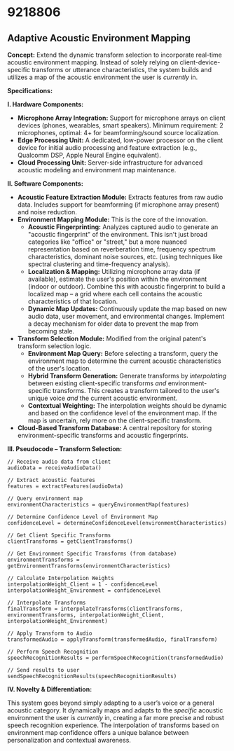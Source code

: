 # 9218806

## Adaptive Acoustic Environment Mapping

**Concept:** Extend the dynamic transform selection to incorporate real-time acoustic environment mapping. Instead of solely relying on client-device-specific transforms or utterance characteristics, the system builds and utilizes a map of the acoustic environment the user is *currently* in.

**Specifications:**

**I. Hardware Components:**

*   **Microphone Array Integration:** Support for microphone arrays on client devices (phones, wearables, smart speakers). Minimum requirement: 2 microphones, optimal: 4+ for beamforming/sound source localization.
*   **Edge Processing Unit:** A dedicated, low-power processor on the client device for initial audio processing and feature extraction (e.g., Qualcomm DSP, Apple Neural Engine equivalent).
*   **Cloud Processing Unit:** Server-side infrastructure for advanced acoustic modeling and environment map maintenance.

**II. Software Components:**

*   **Acoustic Feature Extraction Module:** Extracts features from raw audio data. Includes support for beamforming (if microphone array present) and noise reduction.
*   **Environment Mapping Module:**  This is the core of the innovation.
    *   **Acoustic Fingerprinting:**  Analyzes captured audio to generate an "acoustic fingerprint" of the environment.  This isn't just broad categories like "office" or "street," but a more nuanced representation based on reverberation time, frequency spectrum characteristics, dominant noise sources, etc. (using techniques like spectral clustering and time-frequency analysis).
    *   **Localization & Mapping:** Utilizing microphone array data (if available), estimate the user's position within the environment (indoor or outdoor).  Combine this with acoustic fingerprint to build a localized map – a grid where each cell contains the acoustic characteristics of that location.
    *   **Dynamic Map Updates:**  Continuously update the map based on new audio data, user movement, and environmental changes.  Implement a decay mechanism for older data to prevent the map from becoming stale.
*   **Transform Selection Module:** Modified from the original patent's transform selection logic.
    *   **Environment Map Query:** Before selecting a transform, query the environment map to determine the current acoustic characteristics of the user's location.
    *   **Hybrid Transform Generation:** Generate transforms by *interpolating* between existing client-specific transforms *and* environment-specific transforms.  This creates a transform tailored to the user's unique voice *and* the current acoustic environment.
    *   **Contextual Weighting:** The interpolation weights should be dynamic and based on the confidence level of the environment map. If the map is uncertain, rely more on the client-specific transform.
*   **Cloud-Based Transform Database:** A central repository for storing environment-specific transforms and acoustic fingerprints.

**III. Pseudocode – Transform Selection:**

```
// Receive audio data from client
audioData = receiveAudioData()

// Extract acoustic features
features = extractFeatures(audioData)

// Query environment map
environmentCharacteristics = queryEnvironmentMap(features)

// Determine Confidence Level of Environment Map
confidenceLevel = determineConfidenceLevel(environmentCharacteristics)

// Get Client Specific Transforms
clientTransforms = getClientTransforms()

// Get Environment Specific Transforms (from database)
environmentTransforms = getEnvironmentTransforms(environmentCharacteristics)

// Calculate Interpolation Weights
interpolationWeight_Client = 1 - confidenceLevel
interpolationWeight_Environment = confidenceLevel

// Interpolate Transforms
finalTransform = interpolateTransforms(clientTransforms, environmentTransforms, interpolationWeight_Client, interpolationWeight_Environment)

// Apply Transform to Audio
transformedAudio = applyTransform(transformedAudio, finalTransform)

// Perform Speech Recognition
speechRecognitionResults = performSpeechRecognition(transformedAudio)

// Send results to user
sendSpeechRecognitionResults(speechRecognitionResults)
```

**IV. Novelty & Differentiation:**

This system goes beyond simply adapting to a user’s voice or a general acoustic category. It dynamically maps and adapts to the *specific* acoustic environment the user is *currently* in, creating a far more precise and robust speech recognition experience.  The interpolation of transforms based on environment map confidence offers a unique balance between personalization and contextual awareness.
